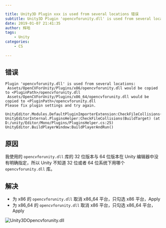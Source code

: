 ```yaml
---

title: Unity3D Plugin xxx is used from several locations 错误
subtitle: Unity3D Plugin 'opencvforunity.dll' is used from several locations 错误
date: 2019-01-07 21:41:35
author: 辉哈
tags:
	- Unity
categories: 
	- CS
	
---
```


## 错误

```
Plugin 'opencvforunity.dll' is used from several locations:
 Assets/OpenCVForUnity/Plugins/x86/opencvforunity.dll would be copied to <PluginPath>/opencvforunity.dll
 Assets/OpenCVForUnity/Plugins/x86_64/opencvforunity.dll would be copied to <PluginPath>/opencvforunity.dll
Please fix plugin settings and try again.

UnityEditor.Modules.DefaultPluginImporterExtension:CheckFileCollisions(String)
UnityEditorInternal.PluginsHelper:CheckFileCollisions(BuildTarget) (at D:/unity/Editor/Mono/Plugins/PluginsHelper.cs:25)
UnityEditor.BuildPlayerWindow:BuildPlayerAndRun()
```

<!-- more -->

## 原因

我使用的 `opencvforunity.dll` 库的 32 位版本与 64 位版本在 Unity 编辑器中没有明确指定，所以 Unity 不知道 32 位或者 64 位系统下用哪个 `opencvforunity.dll` 库。

## 解决

* 为 x86 的 `opencvforunity.dll` 取消 x86_64 平台，只勾选 x86 平台，Apply
* 为 x86_64 的 `opencvforunity.dll` 取消 x86 平台，只勾选 x86_64 平台，Apply

![Unity3DOpencvforunity.dll](https://huihut-img.oss-cn-shenzhen.aliyuncs.com/Unity3DOpencvforunity.dll.png)